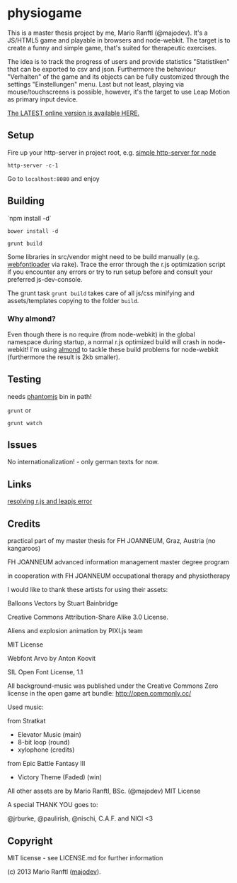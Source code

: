 <h1>physiogame</h1>
This is a master thesis project by me, Mario Ranftl (@majodev). It's a JS/HTML5 game and playable in browsers and node-webkit. The target is to create a funny and simple game, that's suited for therapeutic exercises. 

The idea is to track the progress of users and provide statistics "Statistiken" that can be exported to csv and json. Furthermore the behaviour "Verhalten" of the game and its objects can be fully customized through the settings "Einstellungen" menu. Last but not least, playing via mouse/touchscreens is possible, however, it's the target to use Leap Motion as primary input device.

<a href="http://majodev.com/pixi">The LATEST online version is available HERE.</a>

<h2>Setup</h2>
Fire up your http-server in project root, e.g. <a href="https://npmjs.org/package/http-server">simple http-server for node</a>

`http-server -c-1`

Go to `localhost:8080` and enjoy

<h2>Building</h2>
`npm install -d`

`bower install -d`

`grunt build`

Some libraries in src/vendor might need to be build manually (e.g. <a href="https://github.com/typekit/webfontloader">webfontloader</a> via rake). Trace the error through the r.js optimization script if you encounter any errors or try to run setup before and consult your preferred js-dev-console.

The grunt task `grunt build` takes care of all js/css minifying and assets/templates copying to the folder `build`. 

<h3>Why almond?</h3>
Even though there is no require (from node-webkit) in the global namespace during startup, a normal r.js optimized build will crash in node-webkit! I'm using <a href="https://github.com/jrburke/almond">almond</a> to tackle these build problems for node-webkit (furthermore the result is 2kb smaller). 

<h2>Testing</h2>
needs <a href="http://phantomjs.org/">phantomjs</a> bin in path!

`grunt` or 

`grunt watch`

<h2>Issues</h2>
No internationalization! - only german texts for now.

<h2>Links</h2>
<a href="https://github.com/majodev/leap-requirejs-optimization-error">resolving r.js and leapjs error</a>

<h2>Credits</h2>
practical part of my master thesis for FH JOANNEUM, Graz, Austria (no kangaroos)

FH JOANNEUM advanced information management master degree program

in cooperation with FH JOANNEUM occupational therapy and physiotherapy

I would like to thank these artists for using their assets:  

Balloons Vectors by Stuart Bainbridge 

Creative Commons Attribution-Share Alike 3.0 License. 

Aliens and explosion animation by PIXI.js team 

MIT License 

Webfont Arvo by Anton Koovit

SIL Open Font License, 1.1 

All background-music was published under the Creative Commons Zero license in the open game art bundle: http://open.commonly.cc/

Used music:

from Stratkat

* Elevator Music (main)
* 8-bit loop (round)
* xylophone (credits)

from Epic Battle Fantasy III

* Victory Theme (Faded) (win)

All other assets are by Mario Ranftl, BSc. (@majodev) MIT License 

A special THANK YOU goes to: 

@jrburke, @paulirish, @nischi, C.A.F. and NICI <3

<h2>Copyright</h2>
MIT license - see LICENSE.md for further information

(c) 2013 Mario Ranftl (<a href="http://www.majodev.com">majodev</a>).